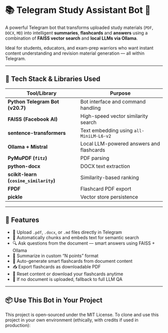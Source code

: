 # 📚 Telegram Study Assistant Bot 🤖

A powerful Telegram bot that transforms uploaded study materials (`PDF`, `DOCX`, `MD`) into intelligent **summaries**, **flashcards** and **answers** using a combination of **FAISS vector search** and **local LLMs via Ollama**.

Ideal for students, educators, and exam-prep warriors who want instant content understanding and revision material generation — all within Telegram.

---

## 🧠 Tech Stack & Libraries Used

| Tool/Library                        | Purpose |
|------------------------------------|---------|
| **Python Telegram Bot (v20.7)**    | Bot interface and command handling |
| **FAISS (Facebook AI)**            | High-speed vector similarity search |
| **sentence-transformers**          | Text embedding using `all-MiniLM-L6-v2` |
| **Ollama + Mistral**               | Local LLM-powered answers and flashcards |
| **PyMuPDF (`fitz`)**               | PDF parsing |
| **python-docx**                    | DOCX text extraction |
| **scikit-learn (`cosine_similarity`)** | Similarity-based ranking |
| **FPDF**                           | Flashcard PDF export |
| **pickle**                         | Vector store persistence |

---

## 🚀 Features

- 📄 Upload `.pdf`, `.docx`, or `.md` files directly in Telegram
- 🧠 Automatically chunks and embeds text for semantic search
- 🔍 Ask questions from the document — smart answers using FAISS + Ollama
- 🧾 Summarize in custom “N points” format
- 🧠 Auto-generate smart flashcards from document content
- 📥 Export flashcards as downloadable PDF
- 🔄 Reset content or download your flashcards anytime
- 🧠 If no document is uploaded, fallback to full LLM QA


---

## 📦 Use This Bot in Your Project

This project is open-sourced under the MIT License.
To clone and use this project in your own environment (ethically, with credits if used in production):






